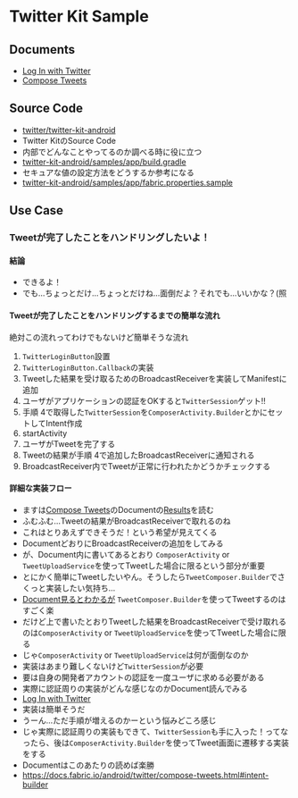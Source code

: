 # Twitter Kit Sample

## Documents

* [Log In with Twitter](https://docs.fabric.io/android/twitter/log-in-with-twitter.html)
* [Compose Tweets](https://docs.fabric.io/android/twitter/compose-tweets.html)
 
## Source Code

* [twitter/twitter-kit-android](twitter/twitter-kit-android)
 * Twitter KitのSource Code
 * 内部でどんなことやってるのか調べる時に役に立つ
* [twitter-kit-android/samples/app/build.gradle](https://github.com/twitter/twitter-kit-android/blob/master/samples/app/build.gradle)
 * セキュアな値の設定方法をどうするか参考になる
 * [twitter-kit-android/samples/app/fabric.properties.sample](https://github.com/twitter/twitter-kit-android/blob/master/samples/app/fabric.properties.sample)
 
## Use Case

### Tweetが完了したことをハンドリングしたいよ！

#### 結論

* できるよ！
* でも...ちょっとだけ...ちょっとだけね...面倒だよ？それでも...いいかな？(照

#### Tweetが完了したことをハンドリングするまでの簡単な流れ

絶対この流れってわけでもないけど簡単そうな流れ

1. `TwitterLoginButton`設置
2. `TwitterLoginButton.Callback`の実装
3. Tweetした結果を受け取るためのBroadcastReceiverを実装してManifestに追加
4. ユーザがアプリケーションの認証をOKすると`TwitterSession`ゲット!! 
5. 手順 4で取得した`TwitterSession`を`ComposerActivity.Builder`とかにセットしてIntent作成
6. startActivity
7. ユーザがTweetを完了する
9. Tweetの結果が手順 4で追加したBroadcastReceiverに通知される
10. BroadcastReceiver内でTweetが正常に行われたかどうかチェックする

#### 詳細な実装フロー

* ますは[Compose Tweets](https://docs.fabric.io/android/twitter/compose-tweets.html)のDocumentの[Results](https://docs.fabric.io/android/twitter/compose-tweets.html#results)を読む
 * ふむふむ...Tweetの結果がBroadcastReceiverで取れるのね
 * これはとりあえずできそうだ！という希望が見えてくる
 * DocumentどおりにBroadcastReceiverの追加をしてみる
 * が、Document内に書いてあるとおり `ComposerActivity` or `TweetUploadService`を使ってTweetした場合に限るという部分が重要
* とにかく簡単にTweetしたいやん。そうしたら`TweetComposer.Builder`でさくっと実装したい気持ち...
 * [Document見るとわかるが](https://docs.fabric.io/android/twitter/compose-tweets.html#compose-a-tweet) `TweetComposer.Builder`を使ってTweetするのはすごく楽
 * だけど上で書いたとおりTweetした結果をBroadcastReceiverで受け取れるのは`ComposerActivity` or `TweetUploadService`を使ってTweetした場合に限る
* じゃ`ComposerActivity` or `TweetUploadService`は何が面倒なのか
 * 実装はあまり難しくないけど`TwitterSession`が必要
 * 要は自身の開発者アカウントの認証を一度ユーザに求める必要がある
* 実際に認証周りの実装がどんな感じなのかDocument読んでみる
 * [Log In with Twitter](https://docs.fabric.io/android/twitter/log-in-with-twitter.html)
 * 実装は簡単そうだ
 * うーん...ただ手順が増えるのかーという悩みどころ感じ
* じゃ実際に認証周りの実装もできて、`TwitterSession`も手に入った！ってなったら、後は`ComposerActivity.Builder`を使ってTweet画面に遷移する実装をする
 * Documentはこのあたりの読めば楽勝
 * https://docs.fabric.io/android/twitter/compose-tweets.html#intent-builder